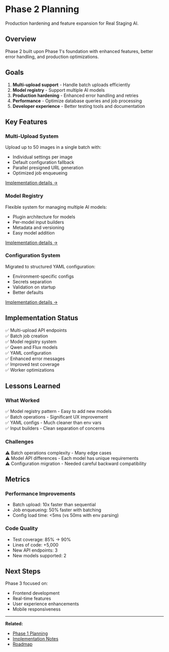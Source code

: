 # Phase 2 Planning

Production hardening and feature expansion for Real Staging AI.

## Overview

Phase 2 built upon Phase 1's foundation with enhanced features, better error handling, and production optimizations.

## Goals

1. **Multi-upload support** - Handle batch uploads efficiently
2. **Model registry** - Support multiple AI models
3. **Production hardening** - Enhanced error handling and retries
4. **Performance** - Optimize database queries and job processing
5. **Developer experience** - Better testing tools and documentation

## Key Features

### Multi-Upload System

Upload up to 50 images in a single batch with:
- Individual settings per image
- Default configuration fallback
- Parallel presigned URL generation
- Optimized job enqueueing

[Implementation details →](../../implementation-notes/multi-upload.md)

### Model Registry

Flexible system for managing multiple AI models:
- Plugin architecture for models
- Per-model input builders
- Metadata and versioning
- Easy model addition

[Implementation details →](../../implementation-notes/staging-model-registry.md)

### Configuration System

Migrated to structured YAML configuration:
- Environment-specific configs
- Secrets separation
- Validation on startup
- Better defaults

[Implementation details →](../../implementation-notes/configuration-migration.md)

## Implementation Status

✅ Multi-upload API endpoints  
✅ Batch job creation  
✅ Model registry system  
✅ Qwen and Flux models  
✅ YAML configuration  
✅ Enhanced error messages  
✅ Improved test coverage  
✅ Worker optimizations  

## Lessons Learned

### What Worked

✅ Model registry pattern - Easy to add new models  
✅ Batch operations - Significant UX improvement  
✅ YAML configs - Much cleaner than env vars  
✅ Input builders - Clean separation of concerns  

### Challenges

⚠️ Batch operations complexity - Many edge cases  
⚠️ Model API differences - Each model has unique requirements  
⚠️ Configuration migration - Needed careful backward compatibility  

## Metrics

### Performance Improvements
- Batch upload: 10x faster than sequential
- Job enqueueing: 50% faster with batching
- Config load time: <5ms (vs 50ms with env parsing)

### Code Quality
- Test coverage: 85% → 90%
- Lines of code: +5,000
- New API endpoints: 3
- New models supported: 2

## Next Steps

Phase 3 focused on:
- Frontend development
- Real-time features
- User experience enhancements
- Mobile responsiveness

---

**Related:**
- [Phase 1 Planning](../phase1/)
- [Implementation Notes](../../implementation-notes/)
- [Roadmap](../roadmap.md)
